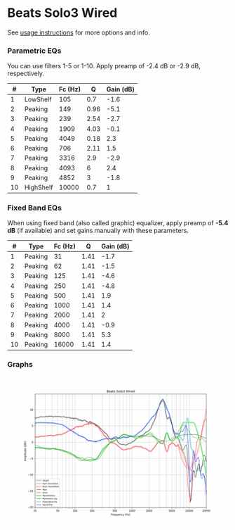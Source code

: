 # Beats Solo3 Wired
See [usage instructions](https://github.com/jaakkopasanen/AutoEq#usage) for more options and info.

### Parametric EQs
You can use filters 1-5 or 1-10. Apply preamp of -2.4 dB or -2.9 dB, respectively.

|   # | Type      |   Fc (Hz) |    Q |   Gain (dB) |
|-----|-----------|-----------|------|-------------|
|   1 | LowShelf  |       105 | 0.7  |        -1.6 |
|   2 | Peaking   |       149 | 0.96 |        -5.1 |
|   3 | Peaking   |       239 | 2.54 |        -2.7 |
|   4 | Peaking   |      1909 | 4.03 |        -0.1 |
|   5 | Peaking   |      4049 | 0.18 |         2.3 |
|   6 | Peaking   |       706 | 2.11 |         1.5 |
|   7 | Peaking   |      3316 | 2.9  |        -2.9 |
|   8 | Peaking   |      4093 | 6    |         2.4 |
|   9 | Peaking   |      4852 | 3    |        -1.8 |
|  10 | HighShelf |     10000 | 0.7  |         1   |

### Fixed Band EQs
When using fixed band (also called graphic) equalizer, apply preamp of **-5.4 dB** (if available) and set gains manually with these parameters.

|   # | Type    |   Fc (Hz) |    Q |   Gain (dB) |
|-----|---------|-----------|------|-------------|
|   1 | Peaking |        31 | 1.41 |        -1.7 |
|   2 | Peaking |        62 | 1.41 |        -1.5 |
|   3 | Peaking |       125 | 1.41 |        -4.6 |
|   4 | Peaking |       250 | 1.41 |        -4.8 |
|   5 | Peaking |       500 | 1.41 |         1.9 |
|   6 | Peaking |      1000 | 1.41 |         1.4 |
|   7 | Peaking |      2000 | 1.41 |         2   |
|   8 | Peaking |      4000 | 1.41 |        -0.9 |
|   9 | Peaking |      8000 | 1.41 |         5.3 |
|  10 | Peaking |     16000 | 1.41 |         1.4 |

### Graphs
![](./Beats%20Solo3%20Wired.png)
